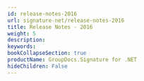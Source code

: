 ```yaml
---
id: release-notes-2016
url: signature-net/release-notes-2016
title: Release Notes - 2016
weight: 5
description: 
keywords: 
bookCollapseSection: true
productName: GroupDocs.Signature for .NET
hideChildren: False
---
```


